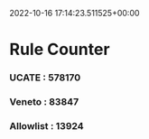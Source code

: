 2022-10-16 17:14:23.511525+00:00
# Rule Counter 
 ### UCATE : 578170

 ### Veneto : 83847

 ### Allowlist : 13924